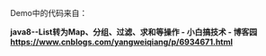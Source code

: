 Demo中的代码来自： 




**java8--List转为Map、分组、过滤、求和等操作 - 小白搞技术 - 博客园
https://www.cnblogs.com/yangweiqiang/p/6934671.html**